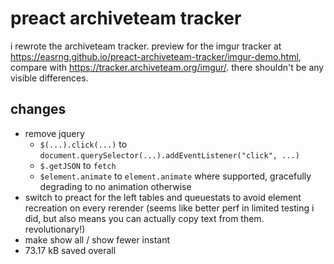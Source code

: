# preact archiveteam tracker
i rewrote the archiveteam tracker. preview for the imgur tracker at https://easrng.github.io/preact-archiveteam-tracker/imgur-demo.html, compare with https://tracker.archiveteam.org/imgur/. there shouldn't be any visible differences.

## changes
 - remove jquery
   - `$(...).click(...)` to `document.querySelector(...).addEventListener("click", ...)`
   - `$.getJSON` to `fetch`
   - `$element.animate` to `element.animate` where supported, gracefully degrading to no animation otherwise
 - switch to preact for the left tables and queuestats to avoid element recreation on every rerender (seems like better perf in limited testing i did, but also means you can actually copy text from them. revolutionary!)
 - make show all / show fewer instant
 - 73.17 kB saved overall
